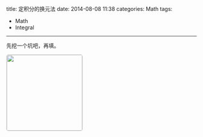 title: 定积分的换元法
date: 2014-08-08 11:38
categories: Math
tags:
- Math
- Integral
---

先挖一个坑吧，再填。

<a title="" href="https://www.desmos.com/calculator/1pn2jdqljz"> <img style="border: 1px solid #ccc; border-radius: 5px;" src="https://s3.amazonaws.com/calc_thumbs/production/1pn2jdqljz.png" alt="" width="200px" height="200px" /></a>
